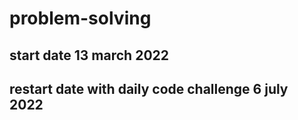 # problem-solving
## start date 13 march 2022

## restart date with daily code challenge 6 july 2022
